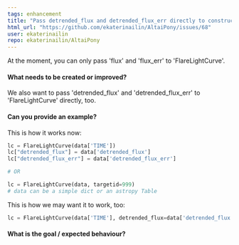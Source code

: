 ```yaml
---
tags: enhancement
title: "Pass detrended_flux and detrended_flux_err directly to constructor"
html_url: "https://github.com/ekaterinailin/AltaiPony/issues/68"
user: ekaterinailin
repo: ekaterinailin/AltaiPony
---
```


At the moment, you can only pass 'flux' and 'flux_err' to 'FlareLightCurve'. 

#### What needs to be created or improved?
We also want to  pass 'detrended_flux' and 'detrended_flux_err' to 'FlareLightCurve' directly, too. 

#### Can you provide an example?
<!-- Provide a link or minimal code snippet that demonstrates the issue. -->

This is how it works now:
```python
lc = FlareLightCurve(data['TIME'])
lc["detrended_flux"] = data['detrended_flux']
lc["detrended_flux_err"] = data['detrended_flux_err']

# OR

lc = FlareLightCurve(data, targetid=999)
# data can be a simple dict or an astropy Table
```

This is how we may want it to work, too:


```python
lc = FlareLightCurve(data['TIME'], detrended_flux=data['detrended_flux'], detrended_flux_err=data['detrended_flux_err'], )
```
#### What is the goal / expected behaviour?
<!-- Describe the behavior you expected and how it differs from the behavior observed in the example. -->


